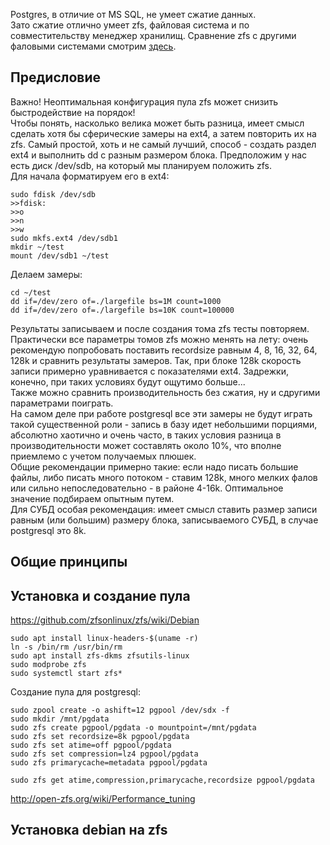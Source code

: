 Postgres, в отличие от MS SQL, не умеет сжатие данных.  
Зато сжатие отлично умеет zfs, файловая система и по совместительству менеджер хранилищ.
Сравнение zfs с другими фаловыми системами смотрим [здесь](https://ru.wikipedia.org/wiki/%D0%A1%D1%80%D0%B0%D0%B2%D0%BD%D0%B5%D0%BD%D0%B8%D0%B5_%D1%84%D0%B0%D0%B9%D0%BB%D0%BE%D0%B2%D1%8B%D1%85_%D1%81%D0%B8%D1%81%D1%82%D0%B5%D0%BC).  

## Предисловие
Важно! Неоптимальная конфигурация пула zfs может снизить быстродействие на порядок!  
Чтобы понять, насколько велика может быть разница, имеет смысл сделать хотя бы сферические замеры на ext4, а затем повторить их на zfs. Самый простой, хоть и не самый лучший, способ - создать раздел ext4 и выполнить dd с разным размером блока. Предположим у нас есть диск /dev/sdb, на который мы планируем положить zfs.  
Для начала форматируем его в ext4:  
```
sudo fdisk /dev/sdb
>>fdisk:
>>o
>>n
>>w
sudo mkfs.ext4 /dev/sdb1
mkdir ~/test
mount /dev/sdb1 ~/test
```
Делаем замеры:
```
cd ~/test
dd if=/dev/zero of=./largefile bs=1M count=1000
dd if=/dev/zero of=./largefile bs=10K count=100000
```
Результаты записываем и после создания тома zfs тесты повторяем. Практически все параметры томов zfs можно менять на лету: очень рекомендую попробовать поставить recordsize равным 4, 8, 16, 32, 64, 128k и сравнить результаты замеров. Так, при блоке 128k скорость записи примерно уравнивается с показателями ext4. Задрежки, конечно, при таких условиях будут ощутимо больше...  
Также можно сравнить производительность без сжатия, ну и сдругими параметрами поиграть.  
На самом деле при работе postgresql все эти замеры не будут играть такой существенной роли - запись в базу идет небольшими порциями, абсолютно хаотично и очень часто, в таких условия разница в производительности может составлять около 10%, что вполне приемлемо с учетом получаемых плюшек.  
Общие рекомендации примерно такие: если надо писать большие файлы, либо писать много потоком - ставим 128k, много мелких фалов или сильно непоследовательно - в районе 4-16k. Оптимальное значение подбираем опытным путем.  
Для СУБД особая рекомендация: имеет смысл ставить размер записи равным (или большим) размеру блока, записываемого СУБД, в случае postgresql это 8k.  


## Общие принципы

## Установка и создание пула
https://github.com/zfsonlinux/zfs/wiki/Debian
```
sudo apt install linux-headers-$(uname -r)
ln -s /bin/rm /usr/bin/rm
sudo apt install zfs-dkms zfsutils-linux
sudo modprobe zfs
sudo systemctl start zfs*
```

Создание пула для postgresql:  
```
sudo zpool create -o ashift=12 pgpool /dev/sdx -f
sudo mkdir /mnt/pgdata
sudo zfs create pgpool/pgdata -o mountpoint=/mnt/pgdata
sudo zfs set recordsize=8k pgpool/pgdata
sudo zfs set atime=off pgpool/pgdata
sudo zfs set compression=lz4 pgpool/pgdata
sudo zfs primarycache=metadata pgpool/pgdata
```

```
sudo zfs get atime,compression,primarycache,recordsize pgpool/pgdata
```
http://open-zfs.org/wiki/Performance_tuning  

## Установка debian на zfs
